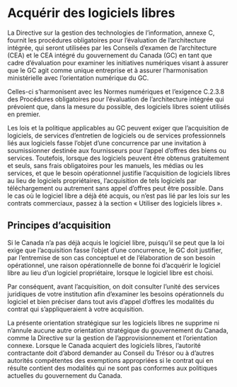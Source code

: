 # Acquérir des logiciels libres

La Directive sur la gestion des technologies de l’information, annexe C, fournit les procédures obligatoires pour l’évaluation de l’architecture intégrée, qui seront utilisées par les Conseils d’examen de l’architecture (CEA) et le CEA intégré du gouvernement du Canada (GC) en tant que cadre d’évaluation pour examiner les initiatives numériques visant à assurer que le GC agit comme unique entreprise et à assurer l’harmonisation ministérielle avec l’orientation numérique du GC.

Celles-ci s’harmonisent avec les Normes numériques et l’exigence C.2.3.8 des Procédures obligatoires pour l’évaluation de l’architecture intégrée qui prévoient que, dans la mesure du possible, des logiciels libres soient utilisés en premier.

Les lois et la politique applicables au GC peuvent exiger que l’acquisition de logiciels, de services d’entretien de logiciels ou de services professionnels liés aux logiciels fasse l’objet d’une concurrence par une invitation à soumissionner destinée aux fournisseurs pour l’appel d’offres des biens ou services. Toutefois, lorsque des logiciels peuvent être obtenus gratuitement et seuls, sans frais obligatoires pour les manuels, les médias ou les services, et que le besoin opérationnel justifie l’acquisition de logiciels libres au lieu de logiciels propriétaires, l’acquisition de tels logiciels par téléchargement ou autrement sans appel d’offres peut être possible.
Dans le cas où le logiciel libre a déjà été acquis, ou n’est pas lié par les lois sur les contrats commerciaux, passez à la section « Utiliser des logiciels libres ».

## Principes d’acquisition

Si le Canada n’a pas déjà acquis le logiciel libre, puisqu’il se peut que la loi exige que l’acquisition fasse l’objet d’une concurrence, le GC doit justifier, par l’entremise de son cas conceptuel et de l’élaboration de son besoin opérationnel, une raison opérationnelle de bonne foi d’acquérir le logiciel libre au lieu d’un logiciel propriétaire, lorsque le logiciel libre est choisi.

Par conséquent, avant l’acquisition, on doit consulter l’unité des services juridiques de votre institution afin d’examiner les besoins opérationnels du logiciel et bien préciser dans tout avis d’appel d’offres les modalités du contrat qui s’appliqueraient à votre acquisition.

La présente orientation stratégique sur les logiciels libres ne supprime ni n’annule aucune autre orientation stratégique du gouvernement du Canada, comme la Directive sur la gestion de l’approvisionnement et l’orientation connexe. Lorsque le Canada acquiert des logiciels libres, l’autorité contractante doit d’abord demander au Conseil du Trésor ou à d’autres autorités compétentes des exemptions appropriées si le contrat qui en résulte contient des modalités qui ne sont pas conformes aux politiques actuelles du gouvernement du Canada.
